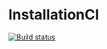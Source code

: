 # InstallationCI
[![Build status](https://ci.appveyor.com/api/projects/status/s7oft8d42l9g1m9u?svg=true)](https://ci.appveyor.com/project/Chebykina-Xenia/carddeliveryupdatedate)
